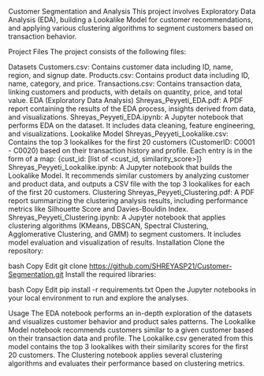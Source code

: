 Customer Segmentation and Analysis
This project involves Exploratory Data Analysis (EDA), building a Lookalike Model for customer recommendations, and applying various clustering algorithms to segment customers based on transaction behavior.

Project Files
The project consists of the following files:

Datasets
Customers.csv: Contains customer data including ID, name, region, and signup date.
Products.csv: Contains product data including ID, name, category, and price.
Transactions.csv: Contains transaction data, linking customers and products, with details on quantity, price, and total value.
EDA (Exploratory Data Analysis)
Shreyas_Peyyeti_EDA.pdf: A PDF report containing the results of the EDA process, insights derived from data, and visualizations.
Shreyas_Peyyeti_EDA.ipynb: A Jupyter notebook that performs EDA on the dataset. It includes data cleaning, feature engineering, and visualizations.
Lookalike Model
Shreyas_Peyyeti_Lookalike.csv: Contains the top 3 lookalikes for the first 20 customers (CustomerID: C0001 - C0020) based on their transaction history and profile. Each entry is in the form of a map: {cust_id: [list of <cust_id, similarity_score>]}
Shreyas_Peyyeti_Lookalike.ipynb: A Jupyter notebook that builds the Lookalike Model. It recommends similar customers by analyzing customer and product data, and outputs a CSV file with the top 3 lookalikes for each of the first 20 customers.
Clustering
Shreyas_Peyyeti_Clustering.pdf: A PDF report summarizing the clustering analysis results, including performance metrics like Silhouette Score and Davies-Bouldin Index.
Shreyas_Peyyeti_Clustering.ipynb: A Jupyter notebook that applies clustering algorithms (KMeans, DBSCAN, Spectral Clustering, Agglomerative Clustering, and GMM) to segment customers. It includes model evaluation and visualization of results.
Installation
Clone the repository:

bash
Copy
Edit
git clone https://github.com/SHREYASP21/Customer-Segmentation.git
Install the required libraries:

bash
Copy
Edit
pip install -r requirements.txt
Open the Jupyter notebooks in your local environment to run and explore the analyses.

Usage
The EDA notebook performs an in-depth exploration of the datasets and visualizes customer behavior and product sales patterns.
The Lookalike Model notebook recommends customers similar to a given customer based on their transaction data and profile. The Lookalike.csv generated from this model contains the top 3 lookalikes with their similarity scores for the first 20 customers.
The Clustering notebook applies several clustering algorithms and evaluates their performance based on clustering metrics.
